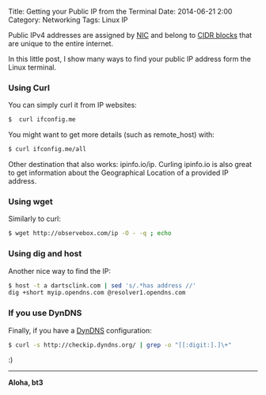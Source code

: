 Title: Getting your Public IP from the Terminal
Date: 2014-06-21 2:00
Category: Networking
Tags: Linux IP

Public IPv4 addresses are assigned by [NIC](https://en.wikipedia.org/?title=InterNIC) and belong to [CIDR blocks](https://en.wikipedia.org/wiki/Classless_Inter-Domain_Routing) that are unique to the entire internet. 

In this little post, I show many ways to find your public IP address form the Linux terminal. 

### Using Curl

You can simply curl it from IP websites:


```bash
$  curl ifconfig.me
```

You might want to get more details (such as remote_host) with:

```bash
$ curl ifconfig.me/all
```

Other destination that also works: ipinfo.io/ip. Curling ipinfo.io is also great to get information about the Geographical Location of a provided IP address.

### Using wget

Similarly to curl:

```bash
$ wget http://observebox.com/ip -O - -q ; echo
```

### Using dig and host

Another nice way to find the IP:

```bash
$ host -t a dartsclink.com | sed 's/.*has address //'
dig +short myip.opendns.com @resolver1.opendns.com
```

### If you use DynDNS

Finally, if you have a [DynDNS](http://dyn.com/dns/) configuration:

```bash
$ curl -s http://checkip.dyndns.org/ | grep -o "[[:digit:].]\+"
```

:)

----

**Aloha, bt3**